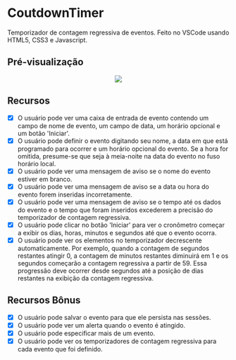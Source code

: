 # CoutdownTimer
Temporizador de contagem regressiva de eventos. Feito no VSCode usando HTML5, CSS3 e Javascript.

## Pré-visualização
<p align="center">
  <img src="https://user-images.githubusercontent.com/67754744/88847145-002a0780-d1bd-11ea-899b-ea2cd7e66f83.gif">
</p>
  
## Recursos

- [x] O usuário pode ver uma caixa de entrada de evento contendo um campo de nome de evento, um campo de data, um horário opcional e um botão 'Iniciar'.
- [x] O usuário pode definir o evento digitando seu nome, a data em que está programado para ocorrer e um horário opcional do evento. Se a hora for omitida, presume-se que seja à meia-noite na data do evento no fuso horário local.
- [x] O usuário pode ver uma mensagem de aviso se o nome do evento estiver em branco.
- [x] O usuário pode ver uma mensagem de aviso se a data ou hora do evento forem inseridas incorretamente.
- [x] O usuário pode ver uma mensagem de aviso se o tempo até os dados do evento e o tempo que foram inseridos excederem a precisão do temporizador de contagem regressiva.
- [x] O usuário pode clicar no botão 'Iniciar' para ver o cronômetro começar a exibir os dias, horas, minutos e segundos até que o evento ocorra.
- [x] O usuário pode ver os elementos no temporizador decrescente automaticamente. Por exemplo, quando a contagem de segundos restantes atingir 0, a contagem de minutos restantes diminuirá em 1 e os segundos começarão a contagem regressiva a partir de 59. Essa progressão deve ocorrer desde segundos até a posição de dias restantes na exibição da contagem regressiva.

## Recursos Bônus

- [x] O usuário pode salvar o evento para que ele persista nas sessões.
- [x] O usuário pode ver um alerta quando o evento é atingido.
- [x] O usuário pode especificar mais de um evento.
- [x] O usuário pode ver os temporizadores de contagem regressiva para cada evento que foi definido.
